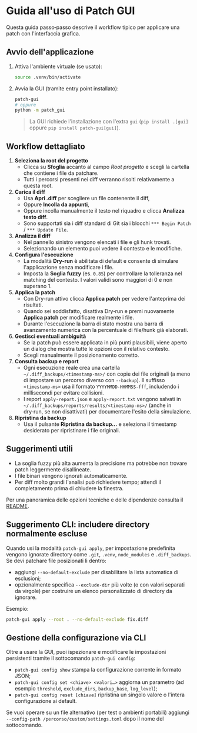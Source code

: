# Guida all'uso di Patch GUI

Questa guida passo‑passo descrive il workflow tipico per applicare una patch con l'interfaccia grafica.

## Avvio dell'applicazione

1. Attiva l'ambiente virtuale (se usato):
   ```bash
   source .venv/bin/activate
   ```
2. Avvia la GUI (tramite entry point installato):
   ```bash
   patch-gui
   # oppure
   python -m patch_gui
   ```

   > La GUI richiede l'installazione con l'extra `gui` (`pip install .[gui]` oppure `pip install patch-gui[gui]`).

## Workflow dettagliato

1. **Seleziona la root del progetto**
   - Clicca su **Sfoglia** accanto al campo *Root progetto* e scegli la cartella che contiene i file da patchare.
   - Tutti i percorsi presenti nei diff verranno risolti relativamente a questa root.
2. **Carica il diff**
   - Usa **Apri .diff** per scegliere un file contenente il diff,
   - Oppure **Incolla da appunti**,
   - Oppure incolla manualmente il testo nel riquadro e clicca **Analizza testo diff**.
   - Sono supportati sia i diff standard di Git sia i blocchi `*** Begin Patch` / `*** Update File`.
3. **Analizza il diff**
   - Nel pannello sinistro vengono elencati i file e gli hunk trovati.
   - Selezionando un elemento puoi vedere il contesto e le modifiche.
4. **Configura l'esecuzione**
   - La modalità **Dry‑run** è abilitata di default e consente di simulare l'applicazione senza modificare i file.
   - Imposta la **Soglia fuzzy** (es. `0.85`) per controllare la tolleranza nel matching del contesto. I valori validi sono maggiori di 0 e non superano 1.
5. **Applica la patch**
   - Con Dry‑run attivo clicca **Applica patch** per vedere l'anteprima dei risultati.
   - Quando sei soddisfatto, disattiva Dry‑run e premi nuovamente **Applica patch** per modificare realmente i file.
   - Durante l'esecuzione la barra di stato mostra una barra di avanzamento numerica con la percentuale di file/hunk già elaborati.
6. **Gestisci eventuali ambiguità**
   - Se la patch può essere applicata in più punti plausibili, viene aperto un dialog che mostra tutte le opzioni con il relativo contesto.
   - Scegli manualmente il posizionamento corretto.
7. **Consulta backup e report**
   - Ogni esecuzione reale crea una cartella `~/.diff_backups/<timestamp-ms>/` con copie dei file originali (a meno di impostare un percorso diverso con `--backup`). Il suffisso `<timestamp-ms>` usa il formato `YYYYMMDD-HHMMSS-fff`, includendo i millisecondi per evitare collisioni.
   - I report `apply-report.json` e `apply-report.txt` vengono salvati in `~/.diff_backups/reports/results/<timestamp-ms>/`
     (anche in dry‑run, se non disattivati) per documentare l'esito della simulazione.
8. **Ripristina da backup**
   - Usa il pulsante **Ripristina da backup…** e seleziona il timestamp desiderato per ripristinare i file originali.

## Suggerimenti utili

- La soglia fuzzy più alta aumenta la precisione ma potrebbe non trovare patch leggermente disallineate.
- I file binari vengono ignorati automaticamente.
- Per diff molto grandi l'analisi può richiedere tempo; attendi il completamento prima di chiudere la finestra.

Per una panoramica delle opzioni tecniche e delle dipendenze consulta il [README](README.md).

## Suggerimento CLI: includere directory normalmente escluse

Quando usi la modalità `patch-gui apply`, per impostazione predefinita vengono ignorate directory come `.git`, `.venv`, `node_modules` e `.diff_backups`. Se devi patchare file posizionati lì dentro:

- aggiungi `--no-default-exclude` per disabilitare la lista automatica di esclusioni;
- opzionalmente specifica `--exclude-dir` più volte (o con valori separati da virgole) per costruire un elenco personalizzato di directory da ignorare.

Esempio:

```bash
patch-gui apply --root . --no-default-exclude fix.diff
```

## Gestione della configurazione via CLI

Oltre a usare la GUI, puoi ispezionare e modificare le impostazioni persistenti tramite il sottocomando `patch-gui config`:

- `patch-gui config show` stampa la configurazione corrente in formato JSON;
- `patch-gui config set <chiave> <valori…>` aggiorna un parametro (ad esempio `threshold`, `exclude_dirs`, `backup_base`, `log_level`);
- `patch-gui config reset [chiave]` ripristina un singolo valore o l'intera configurazione ai default.

Se vuoi operare su un file alternativo (per test o ambienti portabili) aggiungi `--config-path /percorso/custom/settings.toml` dopo il nome del sottocomando.
